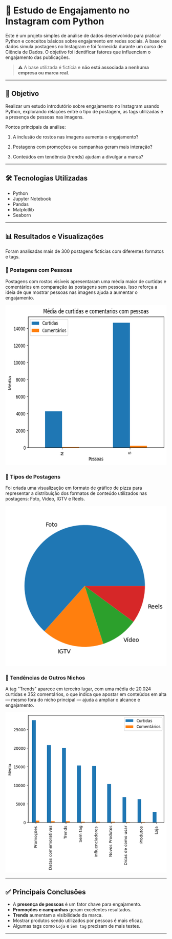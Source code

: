 # 📲 Estudo de Engajamento no Instagram com Python

Este é um projeto simples de análise de dados desenvolvido para praticar Python e conceitos básicos sobre engajamento em redes sociais. A base de dados simula postagens no Instagram e foi fornecida durante um curso de Ciência de Dados. O objetivo foi identificar fatores que influenciam o engajamento das publicações.

> ⚠️ A base utilizada é fictícia e **não está associada a nenhuma empresa ou marca real**.

---

## 🎯 Objetivo

Realizar um estudo introdutório sobre engajamento no Instagram usando Python, explorando relações entre o tipo de postagem, as tags utilizadas e a presença de pessoas nas imagens.

Pontos principais da análise:

1. A inclusão de rostos nas imagens aumenta o engajamento?

2. Postagens com promoções ou campanhas geram mais interação?

3. Conteúdos em tendência (trends) ajudam a divulgar a marca?

---

## 🛠️ Tecnologias Utilizadas

- Python  
- Jupyter Notebook  
- Pandas  
- Matplotlib  
- Seaborn  

---

## 📊 Resultados e Visualizações

Foram analisadas mais de 300 postagens fictícias com diferentes formatos e tags.

### 👥 Postagens com Pessoas

Postagens com rostos visíveis apresentaram uma média maior de curtidas e comentários em comparação às postagens sem pessoas. Isso reforça a ideia de que mostrar pessoas nas imagens ajuda a aumentar o engajamento.

<img src="Imagens/Media_Curtidas_Comentarios_Pessoa.png" alt="Gráfico Tipos" width="750" height="500">

### 📸 Tipos de Postagens

Foi criada uma visualização em formato de gráfico de pizza para representar a distribuição dos formatos de conteúdo utilizados nas postagens: Foto, Vídeo, IGTV e Reels.

<img src="Imagens/Grafico_pizza_Tipo.png" alt="Gráfico Tipos" width="750" height="500">

### 🚀 Tendências de Outros Nichos

A tag "Trends" aparece em terceiro lugar, com uma média de 20.024 curtidas e 352 comentários, o que indica que apostar em conteúdos em alta — mesmo fora do nicho principal — ajuda a ampliar o alcance e engajamento.

<img src="Imagens/Tendencias_NIchos.png" alt="Gráfico Tipos" width="750" height="500">

---

## ✅ Principais Conclusões

- A **presença de pessoas** é um fator chave para engajamento.
- **Promoções e campanhas** geram excelentes resultados.
- **Trends** aumentam a visibilidade da marca.
- Mostrar produtos sendo utilizados por pessoas é mais eficaz.
- Algumas tags como `Loja` e `Sem tag` precisam de mais testes.

---

